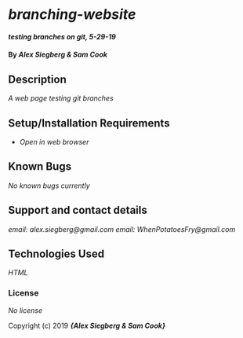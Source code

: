 # _branching-website_

#### _testing branches on git, 5-29-19_

#### By _**Alex Siegberg & Sam Cook**_

## Description

_A web page testing git branches_

## Setup/Installation Requirements

* _Open in web browser_

## Known Bugs

_No known bugs currently_

## Support and contact details

_email: alex.siegberg@gmail.com_
_email: WhenPotatoesFry@gmail.com_

## Technologies Used

_HTML_

### License

*No license*

Copyright (c) 2019 **_{Alex Siegberg & Sam Cook}_**
